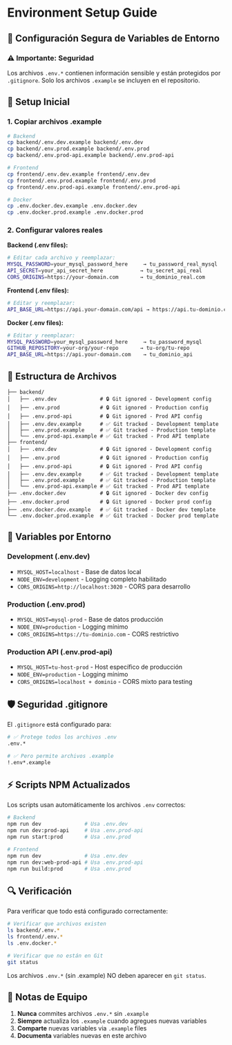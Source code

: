 # Environment Setup Guide

## 🔐 Configuración Segura de Variables de Entorno

### ⚠️ **Importante: Seguridad**

Los archivos `.env.*` contienen información sensible y están protegidos por `.gitignore`. Solo los archivos `.example` se incluyen en el repositorio.

## 🚀 **Setup Inicial**

### 1. Copiar archivos .example
```bash
# Backend
cp backend/.env.dev.example backend/.env.dev
cp backend/.env.prod.example backend/.env.prod  
cp backend/.env.prod-api.example backend/.env.prod-api

# Frontend  
cp frontend/.env.dev.example frontend/.env.dev
cp frontend/.env.prod.example frontend/.env.prod
cp frontend/.env.prod-api.example frontend/.env.prod-api

# Docker
cp .env.docker.dev.example .env.docker.dev
cp .env.docker.prod.example .env.docker.prod
```

### 2. Configurar valores reales

**Backend (.env files):**
```bash
# Editar cada archivo y reemplazar:
MYSQL_PASSWORD=your_mysql_password_here     → tu_password_real_mysql
API_SECRET=your_api_secret_here            → tu_secret_api_real
CORS_ORIGINS=https://your-domain.com       → tu_dominio_real.com
```

**Frontend (.env files):**
```bash
# Editar y reemplazar:
API_BASE_URL=https://api.your-domain.com/api → https://api.tu-dominio.com/api
```

**Docker (.env files):**
```bash
# Editar y reemplazar:
MYSQL_PASSWORD=your_mysql_password_here     → tu_password_mysql
GITHUB_REPOSITORY=your-org/your-repo       → tu-org/tu-repo
API_BASE_URL=https://api.your-domain.com    → tu_dominio_api
```

## 📁 **Estructura de Archivos**

```
├── backend/
│   ├── .env.dev              # 🔒 Git ignored - Development config  
│   ├── .env.prod             # 🔒 Git ignored - Production config
│   ├── .env.prod-api         # 🔒 Git ignored - Prod API config
│   ├── .env.dev.example      # ✅ Git tracked - Development template
│   ├── .env.prod.example     # ✅ Git tracked - Production template  
│   └── .env.prod-api.example # ✅ Git tracked - Prod API template
├── frontend/
│   ├── .env.dev              # 🔒 Git ignored - Development config
│   ├── .env.prod             # 🔒 Git ignored - Production config
│   ├── .env.prod-api         # 🔒 Git ignored - Prod API config
│   ├── .env.dev.example      # ✅ Git tracked - Development template
│   ├── .env.prod.example     # ✅ Git tracked - Production template
│   └── .env.prod-api.example # ✅ Git tracked - Prod API template
├── .env.docker.dev           # 🔒 Git ignored - Docker dev config
├── .env.docker.prod          # 🔒 Git ignored - Docker prod config  
├── .env.docker.dev.example   # ✅ Git tracked - Docker dev template
└── .env.docker.prod.example  # ✅ Git tracked - Docker prod template
```

## 🔧 **Variables por Entorno**

### Development (.env.dev)
- `MYSQL_HOST=localhost` - Base de datos local
- `NODE_ENV=development` - Logging completo habilitado  
- `CORS_ORIGINS=http://localhost:3020` - CORS para desarrollo

### Production (.env.prod)  
- `MYSQL_HOST=mysql-prod` - Base de datos producción
- `NODE_ENV=production` - Logging mínimo
- `CORS_ORIGINS=https://tu-dominio.com` - CORS restrictivo

### Production API (.env.prod-api)
- `MYSQL_HOST=tu-host-prod` - Host específico de producción
- `NODE_ENV=production` - Logging mínimo  
- `CORS_ORIGINS=localhost + dominio` - CORS mixto para testing

## 🛡️ **Seguridad .gitignore**

El `.gitignore` está configurado para:

```bash
# ✅ Protege todos los archivos .env
.env.*

# ✅ Pero permite archivos .example  
!.env*.example
```

## ⚡ **Scripts NPM Actualizados**

Los scripts usan automáticamente los archivos `.env` correctos:

```bash
# Backend
npm run dev              # Usa .env.dev
npm run dev:prod-api     # Usa .env.prod-api  
npm run start:prod       # Usa .env.prod

# Frontend  
npm run dev              # Usa .env.dev
npm run dev:web-prod-api # Usa .env.prod-api
npm run build:prod       # Usa .env.prod
```

## 🔍 **Verificación**

Para verificar que todo está configurado correctamente:

```bash
# Verificar que archivos existen
ls backend/.env.*
ls frontend/.env.*
ls .env.docker.*

# Verificar que no están en Git
git status
```

Los archivos `.env.*` (sin .example) NO deben aparecer en `git status`.

## 📝 **Notas de Equipo**

1. **Nunca** commites archivos `.env.*` sin `.example`
2. **Siempre** actualiza los `.example` cuando agregues nuevas variables
3. **Comparte** nuevas variables via `.example` files
4. **Documenta** variables nuevas en este archivo